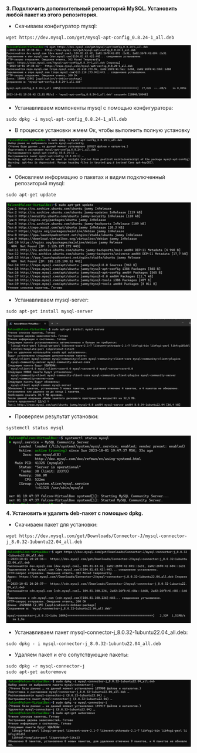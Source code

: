 **3. Подключить дополнительный репозиторий MySQL. Установить любой пакет из этого репозитория.**

* Скачиваем конфигуратор mysql:

``````
wget https://dev.mysql.com/get/mysql-apt-config_0.8.24-1_all.deb

``````

![Alt text](image.png)

* Устанавливаем компоненты mysql с помощью конфигуратора:

``````
sudo dpkg -i mysql-apt-config_0.8.24-1_all.deb
``````

* В процессе установки жмем Ок, чтобы выполнить полную установку

![Alt text](image-1.png)

* Обновляем информацию о пакетах и видим подключенный репозиторий mysql:

``````
sudo apt-get update
``````

![Alt text](image-2.png)

* Устанавливаем mysql-server:

``````
sudo apt-get install mysql-server
``````

![Alt text](image-4.png)

* Проверяем результат установки:
``````
systemctl status mysql
``````
![Alt text](image-5.png)


**4. Установить и удалить deb-пакет с помощью dpkg.**
* Скачиваем пакет для установки:
``````
wget https://dev.mysql.com/get/Downloads/Connector-J/mysql-connector-j_8.0.32-1ubuntu22.04_all.deb
``````
![Alt text](image-6.png)
* Устанавливаем пакет mysql-connector-j_8.0.32-1ubuntu22.04_all.deb:
``````
sudo dpkg - i mysql-connector-j_8.0.32-1ubuntu22.04_all.deb
``````

* Удаляем пакет и его сопутствующие пакеты:
``````
sudo dpkg -r mysql-connector-j
sudo apt-get autoremove
``````
![Alt text](image-7.png)

